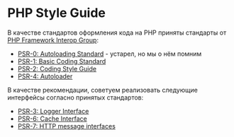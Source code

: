 # PHP Style Guide

В качестве стандартов оформления кода на PHP приняты стандарты от 
[PHP Framework Interop Group](http://www.php-fig.org/):

* [PSR-0: Autoloading Standard](http://www.php-fig.org/psr/psr-0/) - устарел, но мы о нём помним
* [PSR-1: Basic Coding Standard](http://www.php-fig.org/psr/psr-1/)
* [PSR-2: Coding Style Guide](http://www.php-fig.org/psr/psr-2/)
* [PSR-4: Autoloader](http://www.php-fig.org/psr/psr-4/)

В качестве рекомендации, советуем реализовать следующие интерфейсы согласно принятых стандартов:
* [PSR-3: Logger Interface](http://www.php-fig.org/psr/psr-3/)
* [PSR-6: Cache Interface](http://www.php-fig.org/psr/psr-6/)
* [PSR-7: HTTP message interfaces](http://www.php-fig.org/psr/psr-7/)
